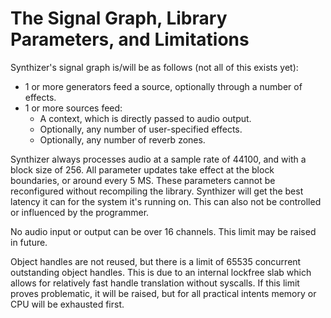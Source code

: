 # The Signal Graph, Library Parameters, and Limitations

Synthizer's signal graph is/will be as follows (not all of this exists yet):

- 1 or more generators feed a source, optionally through a number of effects.
- 1 or more sources feed:
  - A context, which is directly passed to audio output.
  - Optionally, any number of user-specified effects.
  - Optionally, any number of reverb zones.

Synthizer always processes audio at a sample rate of 44100, and with a block size of 256. All parameter updates take effect
at the block boundaries, or around every 5 MS.  These parameters cannot be reconfigured without recompiling the library.  Synthizer will get the best latency it can for the system it's running on.  This can also not be controlled or influenced by the programmer.

No audio input or output can be over 16 channels.  This limit may be raised in future.

Object handles are not reused, but there is a limit of 65535 concurrent outstanding object handles. This is due to an internal lockfree
slab which allows for relatively fast handle translation without syscalls.  If this limit proves problematic, it will be raised, but for all practical intents memory or CPU will be exhausted first.
